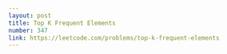```yaml
---
layout: post
title: Top K Frequent Elements
number: 347
link: https://leetcode.com/problems/top-k-frequent-elements
---
```

